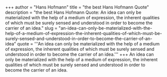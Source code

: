 +++
author = "Hans Hofmann"
title = "the best Hans Hofmann Quote"
description = "the best Hans Hofmann Quote: An idea can only be materialized with the help of a medium of expression, the inherent qualities of which must be surely sensed and understood in order to become the carrier of an idea."
slug = "an-idea-can-only-be-materialized-with-the-help-of-a-medium-of-expression-the-inherent-qualities-of-which-must-be-surely-sensed-and-understood-in-order-to-become-the-carrier-of-an-idea"
quote = '''An idea can only be materialized with the help of a medium of expression, the inherent qualities of which must be surely sensed and understood in order to become the carrier of an idea.'''
+++
An idea can only be materialized with the help of a medium of expression, the inherent qualities of which must be surely sensed and understood in order to become the carrier of an idea.
